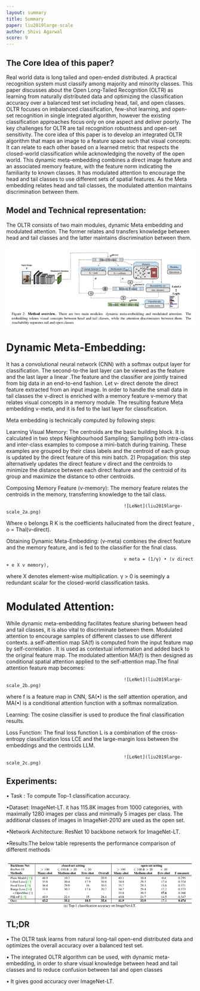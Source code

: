 ```yaml
---
layout: summary
title: Summary
paper: liu2019large-scale
author: Shivi Agarwal
score: 9
---
```



## The Core Idea of this paper?
Real world data is long tailed and open-ended distributed. A practical recognition system must classify among majority and minority classes. 
This paper discusses about the Open Long-Tailed Recognition (OLTR) as learning from naturally distributed data and optimizing the classification 
accuracy over a balanced test set including head, tail, and open classes. OLTR focuses on imbalanced classification, few-shot learning, and open-set 
recognition in single integrated algorithm, however the existing classification approaches focus only on one aspect and deliver poorly. The key 
challenges for OLTR are tail recognition robustness and open-set sensitivity. The core idea of this paper is to develop an integrated OLTR algorithm 
that maps an image to a feature space such that visual concepts. It can relate to each other based on a learned metric that respects the closed-world 
classification while acknowledging the novelty of the open world. This dynamic meta-embedding combines a direct image feature and an associated memory 
feature, with the feature norm indicating the familiarity to known classes. It has modulated attention to encourage the head and tail classes to use 
different sets of spatial features. As the Meta embedding relates head and tail classes, the modulated attention maintains discrimination between them.


## Model and Technical representation:

The OLTR consists of two main modules, dynamic Meta embedding and modulated attention. The former relates and transfers knowledge between head and tail 
classes and the latter maintains discrimination between them.

![LeNet](liu2019large-scale_2e.png)

# Dynamic Meta-Embedding:
It has a convolutional neural network (CNN) with a softmax output layer for classification. The second-to-the last layer can be viewed as the feature 
and the last layer a linear .The feature and the classifier are jointly trained from big data in an end-to-end fashion. Let v- direct denote the direct 
feature extracted from an input image. In order to handle the small data in tail classes the v-direct is enriched with a memory feature v-memory that 
relates visual concepts in a memory module. The resulting feature Meta embedding v-meta, and it is fed to the last layer for classification.

Meta embedding is technically computed by following steps:

Learning Visual Memory: The centroids are the basic building block. It is calculated in two steps Neighbourhood Sampling; Sampling both intra-class and inter-class examples to 
compose a mini-batch during training. These examples are grouped by their class labels and the centroid of each group is updated by the direct feature 
of this mini batch. 2) Propagation: this step alternatively updates the direct feature v direct and the centroids to minimize the distance between each 
direct feature and the centroid of its group and maximize the distance to other centroids.

Composing Memory Feature (v-memory): The memory feature relates the centroids in the memory, transferring knowledge to the tail class.
	
												![LeNet](liu2019large-scale_2a.png)
												
Where o belongs  R K is the coefficients hallucinated from the direct feature , o = Thal(v-direct).

Obtaining Dynamic Meta-Embedding: (v-meta) combines the direct feature and the memory feature, and is fed to the classifier for the final class.

												v meta = (1/γ) • (v direct + e X v memory),

where X denotes element-wise multiplication. γ > 0 is seemingly a redundant scalar for the closed-world classification tasks.

# Modulated Attention:
While dynamic meta-embedding facilitates feature sharing between head and tail classes, it is also vital to discriminate between them. Modulated 
attention to encourage samples of different classes to use different contexts. a self-attention map SA(f)  is computed from the input feature map by 
self-correlation . It is used as contextual information and added back  to the original feature map. The modulated attention MA(f) is then designed as 
conditional spatial attention applied to the self-attention map.The final attention feature map becomes:

												![LeNet](liu2019large-scale_2b.png)
												
where f is a feature map in CNN, SA(•) is the self attention operation, and MA(•) is a conditional attention function with a softmax normalization.	

Learning: The cosine classifier  is used to produce the final classification results.

Loss Function: The final loss function L is a combination of the cross-entropy classification loss LCE and the large-margin loss between the embeddings 
and the centroids LLM.

												![LeNet](liu2019large-scale_2c.png)

## Experiments: 

• Task : To compute Top-1 classification accuracy.

•Dataset: ImageNet-LT. it has 115.8K images from 1000 categories, with maximally 1280 images per class and minimally 5 images per class. 
 The additional classes of images in ImageNet-2010 are used as the open set.
 
•Network Architecture: ResNet 10 backbone network for ImageNet-LT.

•Results:The below table represents the performance comparison of different methods

![LeNet](liu2019large-scale_2d.png)

## TL;DR
•  The  OLTR task  learns from natural long-tail open-end distributed data and optimizes the overall accuracy over a balanced test set.

•  The integrated OLTR algorithm can be used, with dynamic meta-embedding, in order to share visual knowledge between head and tail classes and to reduce 
   confusion between tail and open classes

•  It gives good accuracy over ImageNet-LT.